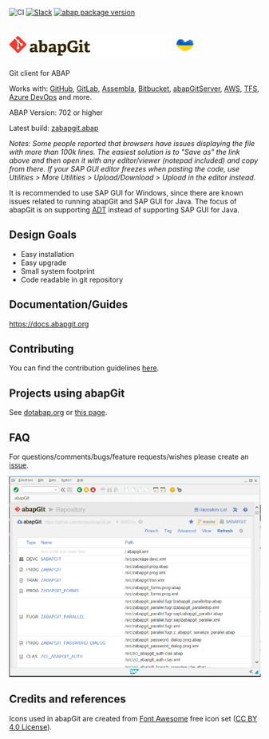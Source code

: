 ![CI](https://github.com/abapGit/abapGit/workflows/CI/badge.svg)
[![Slack](https://abapgit-slackinviter.herokuapp.com/badge.svg)](https://abapgit-slackinviter.herokuapp.com/)
[![abap package version](https://img.shields.io/endpoint?url=https://shield.abap.space/version-shield-json/github/abapGit/abapGit/src/zif_abapgit_version.intf.abap/c_abap_version&label=version)](https://github.com/abapGit/abapGit/blob/main/src/zif_abapgit_version.intf.abap)

# <img src="img/logo.svg#gh-light-mode-only" height="40" alt="abapGit logo"><img src="img/logo-dark.svg#gh-dark-mode-only" height="40" alt="abapGit logo"> <a href="https://donate.redcrossredcrescent.org/ua/donate/~my-donation?_cv=1"><img src="img/Ukraine-heart-shape-flag.svg" height="40" alt="Ukraine heart-shape flag"></a>

Git client for ABAP

Works with: [GitHub](https://github.com/),
[GitLab](https://gitlab.com/),
[Assembla](https://www.assembla.com/git/),
[Bitbucket](https://bitbucket.org/),
[abapGitServer](https://github.com/larshp/abapGitServer),
[AWS](https://aws.amazon.com/codecommit/),
[TFS](https://www.visualstudio.com/team-services/git/),
[Azure DevOps](https://azure.microsoft.com/en-us/services/devops) and more.

ABAP Version: 702 or higher

Latest build: [zabapgit.abap](https://raw.githubusercontent.com/abapGit/build/main/zabapgit.abap)

*Notes: Some people reported that browsers have issues displaying the file with more than 100k lines. The easiest solution is to "Save as" the link above and then open it with any editor/viewer (notepad included) and copy from there. If your SAP GUI editor freezes when pasting the code, use Utilities > More Utilities > Upload/Download > Upload in the editor instead.*

It is recommended to use SAP GUI for Windows, since there are known issues related to running abapGit and SAP GUI for Java. The focus of abapGit is on supporting [ADT](https://github.com/abapGit/ADT_Frontend) instead of supporting SAP GUI for Java.

## Design Goals
- Easy installation
- Easy upgrade
- Small system footprint
- Code readable in git repository

## Documentation/Guides
https://docs.abapgit.org

## Contributing

You can find the contribution guidelines [here](CONTRIBUTING.md).

## Projects using abapGit

See [dotabap.org](https://dotabap.org) or [this page](https://docs.abapgit.org/other-where-used.html).

## FAQ
For questions/comments/bugs/feature requests/wishes please create an [issue](https://github.com/abapGit/abapGit/issues).

![abapgit](img/abapgit_1_99_0.png)

## Credits and references

Icons used in abapGit are created from [Font Awesome](https://fontawesome.com/) free icon set ([CC BY 4.0 License](https://fontawesome.com/license/free)).
